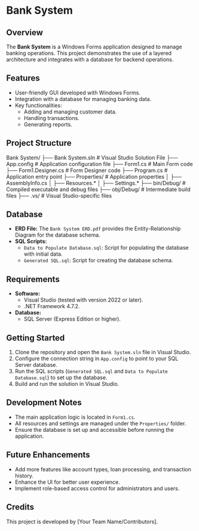 # Bank System

## Overview
The **Bank System** is a Windows Forms application designed to manage banking operations. This project demonstrates the use of a layered architecture and integrates with a database for backend operations.

## Features
- User-friendly GUI developed with Windows Forms.
- Integration with a database for managing banking data.
- Key functionalities:
  - Adding and managing customer data.
  - Handling transactions.
  - Generating reports.

## Project Structure
Bank System/ ├── Bank System.sln # Visual Studio Solution File ├── App.config # Application configuration file ├── Form1.cs # Main Form code ├── Form1.Designer.cs # Form Designer code ├── Program.cs # Application entry point ├── Properties/ # Application properties │ ├── AssemblyInfo.cs │ ├── Resources.* │ ├── Settings.* ├── bin/Debug/ # Compiled executable and debug files ├── obj/Debug/ # Intermediate build files ├── .vs/ # Visual Studio-specific files

## Database
- **ERD File:** The `Bank System ERD.pdf` provides the Entity-Relationship Diagram for the database schema.
- **SQL Scripts:**
  - `Data to Populate Database.sql`: Script for populating the database with initial data.
  - `Generated SQL.sql`: Script for creating the database schema.

## Requirements
- **Software:**
  - Visual Studio (tested with version 2022 or later).
  - .NET Framework 4.7.2.
- **Database:**
  - SQL Server (Express Edition or higher).

## Getting Started
1. Clone the repository and open the `Bank System.sln` file in Visual Studio.
2. Configure the connection string in `App.config` to point to your SQL Server database.
3. Run the SQL scripts (`Generated SQL.sql` and `Data to Populate Database.sql`) to set up the database.
4. Build and run the solution in Visual Studio.

## Development Notes
- The main application logic is located in `Form1.cs`.
- All resources and settings are managed under the `Properties/` folder.
- Ensure the database is set up and accessible before running the application.

## Future Enhancements
- Add more features like account types, loan processing, and transaction history.
- Enhance the UI for better user experience.
- Implement role-based access control for administrators and users.

## Credits
This project is developed by [Your Team Name/Contributors].
